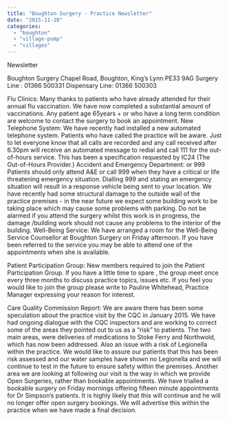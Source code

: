 ```yaml
---
title: "Boughton Surgery - Practice Newsletter"
date: "2015-11-20"
categories: 
  - "boughton"
  - "village-pump"
  - "villages"
---
```


Newsletter

Boughton Surgery Chapel Road, Boughton, King’s Lynn PE33 9AG Surgery Line : 01366 500331 Dispensary Line: 01366 500303

Flu Clinics: Many thanks to patients who have already attended for their annual flu vaccination. We have now completed a substantial amount of vaccinations. Any patient age 65years + or who have a long term condition are welcome to contact the surgery to book an appointment. New Telephone System: We have recently had installed a new automated telephone system. Patients who have called the practice will be aware. Just to let everyone know that all calls are recorded and any call received after 6.30pm will receive an automated message to redial and call 111 for the out-of-hours service. This has been a specification requested by IC24 (The Out-of-Hours Provider.) Accident and Emergency Department: or 999 Patients should only attend A&E or call 999 when they have a critical or life threatening emergency situation. Dialling 999 and stating an emergency situation will result in a response vehicle being sent to your location. We have recently had some structural damage to the outside wall of the practice premises - in the near future we expect some building work to be taking place which may cause some problems with parking. Do not be alarmed if you attend the surgery whilst this work is in progress, the damage /building work should not cause any problems to the interior of the building. Well-Being Service: We have arranged a room for the Well-Being Service Counsellor at Boughton Surgery on Friday afternoon. If you have been referred to the service you may be able to attend one of the appointments when she is available.

Patient Participation Group: New members required to join the Patient Participation Group. If you have a little time to spare , the group meet once every three months to discuss practice topics, issues etc. If you feel you would like to join the group please write to Pauline Whitehead, Practice Manager expressing your reason for interest.

Care Quality Commission Report: We are aware there has been some speculation about the practice visit by the CQC in January 2015. We have had ongoing dialogue with the CQC inspectors and are working to correct some of the areas they pointed out to us as a “risk” to patients. The two main areas, were deliveries of medications to Stoke Ferry and Northwold, which has now been addressed. Also an issue with a risk of Legionella within the practice. We would like to assure our patients that this has been risk assessed and our water samples have shown no Legionella and we will continue to test in the future to ensure safety within the premises. Another area we are looking at following our visit is the way in which we provide Open Surgeries, rather than bookable appointments. We have trialled a bookable surgery on Friday mornings offering fifteen minute appointments for Dr Simpson’s patients. It is highly likely that this will continue and he will no longer offer open surgery bookings. We will advertise this within the practice when we have made a final decision.
